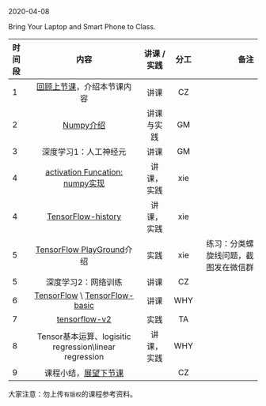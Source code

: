 2020-04-08

Bring Your Laptop  and Smart Phone to Class. 

| 时间段 |                             内容                             | 讲课 / 实践 | 分工  | 备注 |
| :----- | :----------------------------------------------------------: | :---------: | :---: | ---: |
|    1   | [回顾上节课](../WW6/WW6-Plan.md)，介绍本节课内容       |    讲课     |  CZ   |      |
|    2   | [Numpy介绍](../../TensorFlow/numpy)     |  讲课与实践   |     GM     |        |
|    3   | 深度学习1：人工神经元 |  讲课    |    GM    |         |
|    4   | [activation Funcation: numpy实现](../../TensorFlow/numpy)   |  讲课，实践    |    xie    |         |
|    4   | [TensorFlow-history](../../MI-DS-Algo/MI/tensorflow-history)   |  讲课，实践    |    xie    |         |
|    5   | [TensorFlow PlayGround](https://playground.tensorflow.org/)介绍  |  实践   |  xie  |  练习：分类螺旋线问题，截图发在微信群   |
|    5   | 深度学习2：网络训练   |    讲课     |  CZ   |      |
|    6   | [TensorFlow](http://tensorflow.google.cn) \ [TensorFlow-basic](2tensorflow-basic.pdf) |    讲课     |  WHY   |      |
|    7   | [tensorflow-v2](../../TensorFlow/TensorFlow-v2)        |    实践     |  TA   |      |
|    8   | Tensor基本运算、logisitic regression\linear regression |  讲课，实践    |    WHY    |         |
|    9   | 课程小结，[展望下节课](../WW8/WW8-Plan.md)          |             |  CZ   |      |


大家注意：勿上传``有版权``的课程参考资料。
